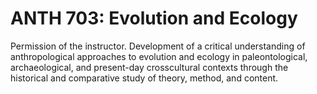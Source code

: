 # ANTH 703: Evolution and Ecology

Permission of the instructor. Development of a critical understanding of anthropological approaches to evolution and ecology in paleontological, archaeological, and present-day crosscultural contexts through the historical and comparative study of theory, method, and content.
